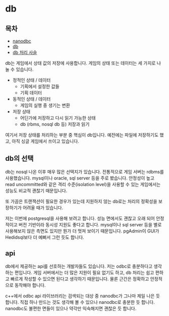 # db

## 목차 

- [nanodbc](./nanodbc.md)
- [db](./db.md)
- [db 처리 사슬](./db_process_chain.md)

db는 게임에서 상태 값의 저장에 사용합니다. 게임의 상태 또는 데이터는 
세 가지로 나눌 수 있습니다.

- 정적인 상태 / 데이터 
  - 기획에서 설정한 값들 
  - 기획 데이터 
- 동적인 상태 / 데이터 
  - 게임의 실행 중 생기는 변환 
- 저장 상태 
  - 어딘가에 저장하고 다시 읽기 가능한 상태
  - db (rbms, nosql db 등) 저장과 읽기 

여기서 저장 상태를 처리하는 부분 중 핵심이 db입니다. 예전에는 파일에
저장하기도 했고, 아직 싱글 게임에서 쓰이고 있습니다.


## db의 선택

db는 nosql 나온 이후 매우 많은 선택지가 있습니다. 전통적으로 게임 서버는
rdbms를 사용했습니다. mysql이나 oracle, sql server 등을 주로 봤습니다.
안정성이 높고 read uncommitted와 같은 격리 수준(isolation level)을 
사용할 수 있는 게임에서는 성능도 비교적 괜찮기 때문입니다. 

또 가끔은 트랜잭션이 필요한 경우가 있는데 지원하지 않는 db로는 처리의 
정확성을 보장하기가 어려울 때가 있습니다. 

저는 이번에 postgresql을 사용해 보려고 합니다. 성능 면에서도 괜찮고 
오래 되어 안정적이고 버전 기반이라 동시성 지원도 좋다고 합니다. 
mysql이나 sql server 등을 별로 사용해보지 않은 측면도 있지만 
뭔가 더 멋져 보이기 때문입니다. pgAdmin이 GUI가 Hedidsql보다 더 
예뻐서 그런 듯도 합니다.

## api

db에서 제공하는 api를 선호하는 개발자들도 있습니다. 저는 odbc로 
충분하다고 생각하는 편입니다. 게임 서버에서는 더 많은 지원이 필요 없기도 
하고, db 처리는 쉽고 편하고 빠르게 작성할 수 있으면 된다고 생각하기
때문입니다. 물론 근간은 정확하고 안정적으로 동작해야 합니다.

c++에서 odbc api 라이브러리는 검색되는 대상 중 nanodbc가 그나마 
제일 나은 듯 합니다. 직접 하나 만드는 것도 생각해 볼 수 있으나 
nanodbc로 충분한 듯 합니다. nanodbc도 불편한 면들이 있으나 
약각만 익숙해지면 괜찮은 듯 합니다. 



